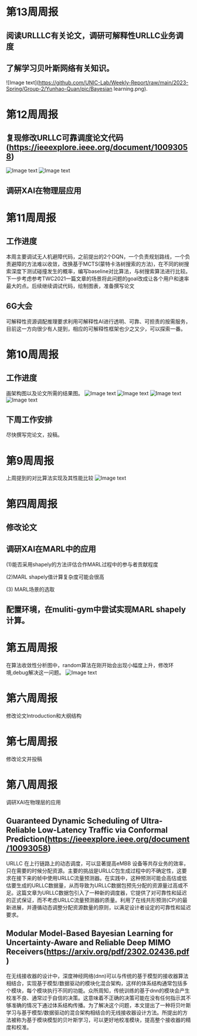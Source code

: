 # 第13周周报
## 阅读URLLLC有关论文，调研可解释性URLLC业务调度
## 了解学习贝叶斯网络有关知识。
![Image text](https://github.com/UNIC-Lab/Weekly-Report/raw/main/2023-Spring/Group-2/Yunhao-Quan/pic/Bayesian learning.png).

























# 第12周周报

## 复现修改URLLC可靠调度论文代码(https://ieeexplore.ieee.org/document/10093058)


![Image text](https://github.com/UNIC-Lab/Weekly-Report/raw/main/2023-Spring/Group-2/Yunhao-Quan/pic/Online.svg)
![Image text](https://github.com/UNIC-Lab/Weekly-Report/raw/main/2023-Spring/Group-2/Yunhao-Quan/pic/CP.svg)

## 调研XAI在物理层应用













# 第11周周报


## 工作进度
本周主要调试无人机避障代码，之前提出的2个DQN，一个负责规划路线，一个负责避障的方法难以收敛，改换基于MCTS(蒙特卡洛树搜索的方法)，在不同的树搜索深度下测试碰撞发生的概率，编写baseline对比算法，与树搜索算法进行比较。下一步考虑参考TWC2021一篇文章的场景将此问题的goal改成让各个用户和速率最大的点。后续继续调试代码，绘制图表，准备撰写论文



## 6G大会
可解释性资源调配推理要求利用可解释性AI进行透明、可靠、可担责的按需服务，目前这一方向很少有人提到，相应的可解释性框架也少之又少，可以探索一番。
# 第10周周报


## 工作进度
画架构图以及论文所需的结果图。
![Image text](https://github.com/UNIC-Lab/Weekly-Report/raw/main/2023-Spring/Group-2/Yunhao-Quan/pic/figure1.jpg)
![Image text](https://github.com/UNIC-Lab/Weekly-Report/raw/main/2023-Spring/Group-2/Yunhao-Quan/pic/figure2.png)
![Image text](https://github.com/UNIC-Lab/Weekly-Report/raw/main/2023-Spring/Group-2/Yunhao-Quan/pic/figure3.png)
![Image text](https://github.com/UNIC-Lab/Weekly-Report/raw/main/2023-Spring/Group-2/Yunhao-Quan/pic/figure4.png)
## 下周工作安排
尽快撰写完论文，投稿。
# 第9周周报
上周提到的对比算法实现及其性能比较
![Image text](https://github.com/UNIC-Lab/Weekly-Report/raw/main/2023-Spring/Group-2/Yunhao-Quan/pic/figure3.svg)
# 第四周周报
## 修改论文
## 调研XAI在MARL中的应用
   (1)能否采用shapely的方法评估合作MARL过程中的参与者贡献程度
   
   (2)MARL shapely值计算复杂度可能会很高
   
   (3) MARL场景的选取
## 配置环境，在muliti-gym中尝试实现MARL shapely计算。
# 第五周周报
在算法收敛性分析图中，random算法在刚开始会出现小幅度上升，修改环境,debug解决这一问题。
![Image text](https://github.com/UNIC-Lab/Weekly-Report/raw/main/2023-Spring/Group-2/Yunhao-Quan/pic/fig3.svg)

# 第六周周报
修改论文Introduction和大纲结构
# 第七周周报
修改论文并投稿
 
# 第八周周报

调研XAI在物理层的应用
## Guaranteed Dynamic Scheduling of Ultra-Reliable Low-Latency Traffic via Conformal Prediction(https://ieeexplore.ieee.org/document/10093058)
URLLC 在上行链路上的动态调度，可以显著提高eMBB 设备等共存业务的效率，只在需要的时候分配资源。主要的挑战是URLLC包生成过程中的不确定性，这要求在接下来的帧中使用URLLC流量预测器。在实践中，这种预测可能会高估或低估要生成的URLLC数据量，从而导致为URLLC数据包预先分配的资源量过高或不足。这篇文章为URLLC数据包引入了一种新的调度器，它提供了对可靠性和延迟的正式保证，而不考虑URLLC流量预测器的质量。利用了在线共形预测(CP)的最新进展，并遵循动态调整分配资源数量的原则，以满足设计者设定的可靠性和延迟要求。
## Modular Model-Based Bayesian Learning for Uncertainty-Aware and Reliable Deep MIMO Receivers(https://arxiv.org/pdf/2302.02436.pdf)
在无线接收器的设计中，深度神经网络(dnn)可以与传统的基于模型的接收器算法相结合，实现基于模型/数据驱动的模块化混合架构，这样的体系结构通常包括多个模块，每个模块执行不同的功能。众所周知，传统训练的基于dnn的模块会产生校准不良、通常过于自信的决策。这意味着不正确的决策可能在没有任何指示其不够准确的情况下通过体系结构传播。为了解决这个问题，本文提出了一种将贝叶斯学习与基于模型/数据驱动的混合架构相结合的无线接收器设计方法。所提出的方法被称为基于模块模型的贝叶斯学习，可以更好地校准模块，提高整个接收器的精度和校准。
